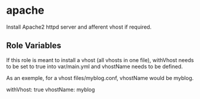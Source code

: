 apache
=========

Install Apache2 httpd server and afferent vhost if required.

Role Variables
--------------

If this role is meant to install a vhost (all vhosts in one file), withVhost needs to be set to true into var/main.yml and vhostName needs to be defined. 

As an exemple, for a vhost files/myblog.conf, vhostName would be myblog.

withVhost: true
vhostName: myblog
